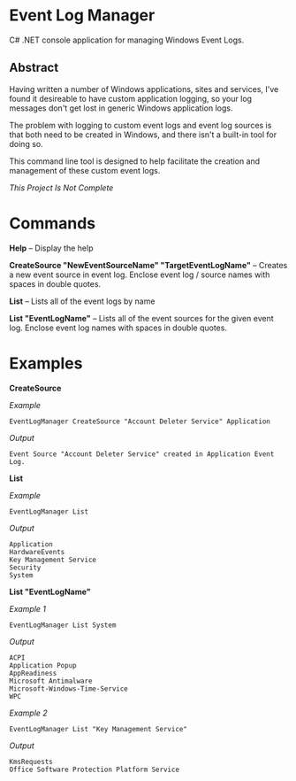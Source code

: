 Event Log Manager
===============

C# .NET console application for managing Windows Event Logs.

Abstract
--------------

Having written a number of Windows applications, sites and services, I've found it desireable to have custom application logging, so your log messages don't get lost in generic Windows application logs.

The problem with logging to custom event logs and event log sources is that both need to be created in Windows, and there isn't a built-in tool for doing so.

This command line tool is designed to help facilitate the creation and management of these custom event logs.

_This Project Is Not Complete_

Commands
===============
**Help** &ndash; Display the help

**CreateSource "NewEventSourceName" "TargetEventLogName"** &ndash; Creates a new event source in event log. Enclose event log / source names with spaces in double quotes.

**List** &ndash; Lists all of the event logs by name

**List "EventLogName"** &ndash; Lists all of the event sources for the given event log. Enclose event log names with spaces in double quotes.

Examples
===============

**CreateSource**

*Example*

    EventLogManager CreateSource "Account Deleter Service" Application

*Output*

    Event Source "Account Deleter Service" created in Application Event Log.

**List**

*Example*

    EventLogManager List

*Output*

    Application
    HardwareEvents
    Key Management Service
    Security
    System
    
**List "EventLogName"**

*Example 1*
    
    EventLogManager List System

*Output*
    
    ACPI
    Application Popup
    AppReadiness
    Microsoft Antimalware
    Microsoft-Windows-Time-Service
    WPC

*Example 2*

    EventLogManager List "Key Management Service"

*Output*

    KmsRequests
    Office Software Protection Platform Service